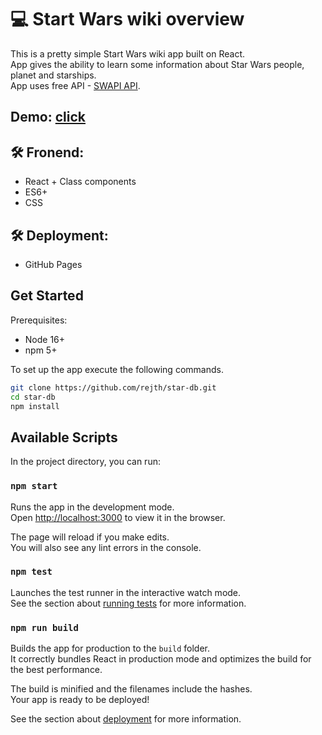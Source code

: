 # 💻 Start Wars wiki overview

This is a pretty simple Start Wars wiki app built on React.\
App gives the ability to learn some information about Star Wars people, planet and starships.\
App uses free API - [SWAPI API](https://swapi.dev/).

## Demo: [click](https://rejth.github.io/star-db/)

## 🛠 Fronend:
  * React + Class components
  * ES6+
  * CSS
  
## 🛠 Deployment:
  * GitHub Pages

## Get Started

Prerequisites:

- Node 16+
- npm 5+

To set up the app execute the following commands.

```bash
git clone https://github.com/rejth/star-db.git
cd star-db
npm install
```

## Available Scripts

In the project directory, you can run:

### `npm start`

Runs the app in the development mode.\
Open [http://localhost:3000](http://localhost:3000) to view it in the browser.

The page will reload if you make edits.\
You will also see any lint errors in the console.

### `npm test`

Launches the test runner in the interactive watch mode.\
See the section about [running tests](https://facebook.github.io/create-react-app/docs/running-tests) for more information.

### `npm run build`

Builds the app for production to the `build` folder.\
It correctly bundles React in production mode and optimizes the build for the best performance.

The build is minified and the filenames include the hashes.\
Your app is ready to be deployed!

See the section about [deployment](https://facebook.github.io/create-react-app/docs/deployment) for more information.

